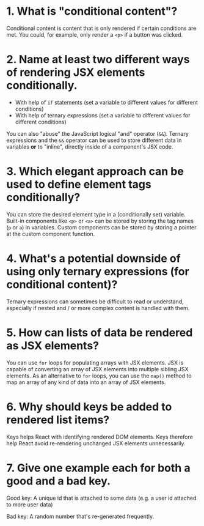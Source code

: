 # 1. What is "conditional content"?

Conditional content is content that is only rendered if certain conditions are met. You could, for example, only render a `<p>` if a button was clicked.

# 2. Name at least two different ways of rendering JSX elements conditionally.

- With help of `if` statements (set a variable to different values for different conditions)
- With help of ternary expressions (set a variable to different values for different conditions)

You can also "abuse" the JavaScript logical "and" operator (`&&`). Ternary expressions and the `&&` operator can be used to store different data in variables **or** to "inline", directly inside of a component's JSX code.

# 3. Which elegant approach can be used to define element tags conditionally?

You can store the desired element type in a (conditionally set) variable. Built-in components like `<p>` or `<a>` can be stored by storing the tag names (`p` or `a`) in variables. Custom components can be stored by storing a pointer at the custom component function.

# 4. What's a potential downside of using only ternary expressions (for conditional content)?

Ternary expressions can sometimes be difficult to read or understand, especially if nested and / or more complex content is handled with them.

# 5. How can lists of data be rendered as JSX elements?

You can use `for` loops for populating arrays with JSX elements. JSX is capable of converting an array of JSX elements into multiple sibling JSX elements.
As an alternative to `for` loops, you can use the `map()` method to map an array of any kind of data into an array of JSX elements.

# 6. Why should keys be added to rendered list items?

Keys helps React with identifying rendered DOM elements. Keys therefore help React avoid re-rendering unchanged JSX elements unnecessarily.

# 7. Give one example each for both a good and a bad key.

Good key: A unique id that is attached to some data (e.g. a user id attached to more user data)

Bad key: A random number that's re-generated frequently.
